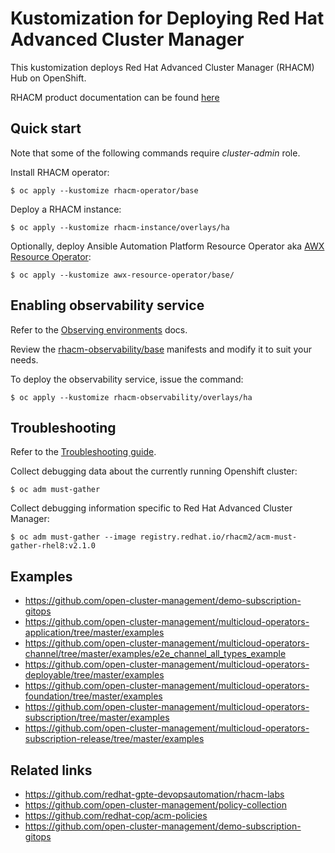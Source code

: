 # Kustomization for Deploying Red Hat Advanced Cluster Manager

This kustomization deploys Red Hat Advanced Cluster Manager (RHACM) Hub on OpenShift.

RHACM product documentation can be found [here](https://access.redhat.com/documentation/en-us/red_hat_advanced_cluster_management_for_kubernetes)

## Quick start

Note that some of the following commands require *cluster-admin* role.

Install RHACM operator:
```
$ oc apply --kustomize rhacm-operator/base
```

Deploy a RHACM instance:
```
$ oc apply --kustomize rhacm-instance/overlays/ha
```

Optionally, deploy Ansible Automation Platform Resource Operator aka [AWX Resource Operator](https://github.com/ansible/awx-resource-operator):

```
$ oc apply --kustomize awx-resource-operator/base/
```

## Enabling observability service

Refer to the [Observing environments](https://access.redhat.com/documentation/en-us/red_hat_advanced_cluster_management_for_kubernetes/2.1/html/observing_environments/observing-environments) docs.

Review the [rhacm-observability/base](rhacm-observability/base) manifests and modify it to suit your needs.

To deploy the observability service, issue the command:

```
$ oc apply --kustomize rhacm-observability/overlays/ha
```
## Troubleshooting

Refer to the [Troubleshooting guide](https://access.redhat.com/documentation/en-us/red_hat_advanced_cluster_management_for_kubernetes/2.1/html/troubleshooting/troubleshooting).

Collect debugging data about the currently running Openshift cluster:

```
$ oc adm must-gather
```

Collect debugging information specific to Red Hat Advanced Cluster Manager:

```
$ oc adm must-gather --image registry.redhat.io/rhacm2/acm-must-gather-rhel8:v2.1.0
```
## Examples

* https://github.com/open-cluster-management/demo-subscription-gitops
* https://github.com/open-cluster-management/multicloud-operators-application/tree/master/examples
* https://github.com/open-cluster-management/multicloud-operators-channel/tree/master/examples/e2e_channel_all_types_example
* https://github.com/open-cluster-management/multicloud-operators-deployable/tree/master/examples
* https://github.com/open-cluster-management/multicloud-operators-foundation/tree/master/examples
* https://github.com/open-cluster-management/multicloud-operators-subscription/tree/master/examples
* https://github.com/open-cluster-management/multicloud-operators-subscription-release/tree/master/examples

## Related links

* https://github.com/redhat-gpte-devopsautomation/rhacm-labs
* https://github.com/open-cluster-management/policy-collection
* https://github.com/redhat-cop/acm-policies
* https://github.com/open-cluster-management/demo-subscription-gitops

